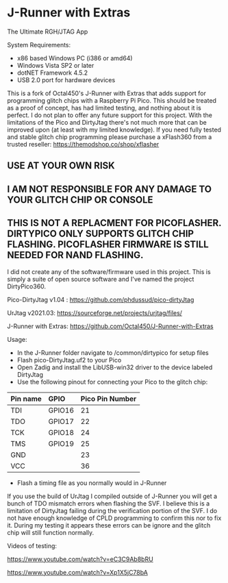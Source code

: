 # J-Runner with Extras
The Ultimate RGH/JTAG App

System Requirements:
- x86 based Windows PC (i386 or amd64)
- Windows Vista SP2 or later
- dotNET Framework 4.5.2
- USB 2.0 port for hardware devices

This is a fork of Octal450's J-Runner with Extras that adds support for programming glitch chips with a Raspberry Pi Pico.
This should be treated as a proof of concept, has had limited testing, and nothing about it is perfect. 
I do not plan to offer any future support for this project. With the limitations of the Pico and DirtyJtag there's not much more that can be improved upon (at least with my limited knowledge).
If you need fully tested and stable glitch chip programming please purchase a xFlash360 from a trusted reseller: https://themodshop.co/shop/xflasher

## USE AT YOUR OWN RISK
## I AM NOT RESPONSIBLE FOR ANY DAMAGE TO YOUR GLITCH CHIP OR CONSOLE
## THIS IS NOT A REPLACMENT FOR PICOFLASHER. DIRTYPICO ONLY SUPPORTS GLITCH CHIP FLASHING. PICOFLASHER FIRMWARE IS STILL NEEDED FOR NAND FLASHING.

I did not create any of the software/firmware used in this project. This is simply a suite of open source software and I've named the project DirtyPico360.

Pico-DirtyJtag v1.04 : https://github.com/phdussud/pico-dirtyJtag

UrJtag v2021.03: https://sourceforge.net/projects/urjtag/files/

J-Runner with Extras: https://github.com/Octal450/J-Runner-with-Extras

Usage:
- In the J-Runner folder navigate to /common/dirtypico for setup files
- Flash pico-DirtyJtag.uf2 to your Pico
- Open Zadig and install the LibUSB-win32 driver to the device labeled DirtyJtag
- Use the following pinout for connecting your Pico to the glitch chip:
  
| Pin name | GPIO   | Pico Pin Number |
|:---------|:-------| -          |
| TDI      | GPIO16 | 21         |
| TDO      | GPIO17 | 22         |
| TCK      | GPIO18 | 24         |
| TMS      | GPIO19 | 25         |
| GND      |        | 23         |
| VCC      |        | 36         |

- Flash a timing file as you normally would in J-Runner

If you use the build of UrJtag I compiled outside of J-Runner you will get a bunch of TDO mismatch errors when flashing the SVF. I believe this is a limitation of DirtyJtag failing during the verification portion of the SVF. I do not have enough knowledge of CPLD programming to confirm this nor to fix it. During my testing it appears these errors can be ignore and the glitch chip will still function normally.

Videos of testing:

https://www.youtube.com/watch?v=eC3C9Ab8bRU

https://www.youtube.com/watch?v=Xp1X5jC78bA

